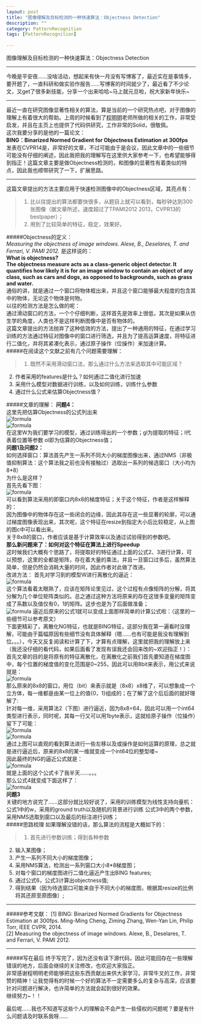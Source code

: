 ```yaml
---
layout: post
title: "图像理解及目标检测的一种快速算法：Objectness Detection"
description: ""
category: PatternRecognition
tags: [PatternRecognition]
 
---
```



图像理解及目标检测的一种快速算法：Objectness Detection


---

今晚是平安夜……没啥活动，想起来有快一月没有写博客了，最近实在是事情多，要开题了，一直科研和做实验作报告……写博客的时间就少了，最近看了不少论文，又get了很多新技能，分享一个出来哈哈~马上就元旦啦，祝大家新年快乐~

-----

最近一直在研究图像显著性相关的算法，算是当前的一个研究热点吧，对于图像的理解上有着很大的帮助。上周的时候看到了[程明明](http://mmcheng.net/zh/)老师所做的相关的工作，非常受启发，并且在主页上也提供了代码供研究，工作非常的Solid，很敬佩。  
这次我要分享的是他的一篇论文：   
**BING：Binarized Normed Gradient for Objectness Estimation at 300fps**  
 发表在CVPR14是，非常好的文章，不过可能由于是会议，因此文章中的一些细节可能没有仔细的阐述，因此我把我的理解写在这里供大家参考一下，也希望能够得到指正！这篇文章主要是做Objectness检测的，和图像的显著性有着类似的特点，因此我也顺带研究了一下，扩展思路。

-------
这篇文章提出的方法主要应用于快速检测图像中的Objectness区域，其亮点有：  
>1. 比以往提出的算法都要快很多，从题目上就可以看到，每秒钟达到300张图像（据文章所述，速度超过了TPAMI2012 2013，CVPR13的bestpaper）；
>2. 用到了比较简单的特征，稳定，效果好。


#####Objectness的定义：  
*Measuring the objectness of image windows. Alexe, B., Deselares, T. and Ferrari, V. PAMI 2012.*
是这样说的：  
**What is objectness?  
The objectness measure acts as a class-generic object detector. It quantifies how likely it is for an image window to contain an object of any class, such as cars and dogs, as opposed to backgrounds, such as grass and water.**  
通俗的讲，就是通过一个窗口将物体框出来，并且这个窗口能够最大程度的包含其中的物体，无论这个物体是何物。  
以往的检测方法是怎么做的呢：  
通过滑动窗口的方法，一个个仔细判断，这样首先是效率上很低，其次是如果从仿生学的角度，人类也不是这样判断图像中是否有物体的。  
这篇文章提出的方法抛弃了这种低效的方法，提出了一种通用的特征，在通过学习训练的方法通过特征对图像中的窗口进行筛选，并且为了提高运算速度，将特征进行二值化，并将其紧凑化表示，通过原子操作（位操作）来加速计算。  
#####在阅读这个文献之前有几个问题需要理解：
>1.	既然不采用滑动窗口法，那么通过什么方法来选取其中可能区域？
2.	作者采用的features是什么？如何通过二值化进行加速
3.	采用什么模型对数据进行训练，以及如何训练，训练什么参数
4.	通过什么公式来估算Objectness值？



#####文章的理解：
**问题4：**  
这里先把估算Objectness的公式列出来  
![formula](/assets/images/objectness/1.jpg)  
![formula](/assets/images/objectness/2.jpg)  
在这里W为我们要学习的模型，通过训练得出的一个参数；gl为提取的特征；l代表着位置等参数
ol即为估算的Objectness值；  
**问题1及问题2：**  
如何选择窗口：算法首先产生一系列不同大小的梯度图像出来，通过NMS（非极值抑制算法：这个算法我之前也没有接触过）选取出一系列的候选窗口（大小均为8*8）  
为什么是这样？  
首先先看下图：   
![formula](/assets/images/objectness/3.jpg)  
可以看到算法采用的即窗口内8x8的梯度特征；关于这个特征，作者是这样解释的：  
因为图像中的物体存在这一些闭合的边缘，因此其存在这一些显著的轮廓，可以通过梯度图像表现出来，其次呢，这个特征在resize到指定大小后比较稳定，从上图的图c中可以看出来。  
关于8x8的窗口，作者应该是基于计算效率以及通过试验得到的参数吧。   
**那么新问题来了：如何对这个特征在算法上进行Speedup**   
这时候我们大概有个思路了，将提取好的特征通过上面的公式2、3进行计算，可以预想，这里的全都是矩阵，存在着大量的乘法，并且一旦窗口过多后，虽然算法简单，但是仍然会消耗大量的时间，因此作者对此做了改进。  
改进方法：  首先对学习到的模型W进行离散化的逼近：  
![formula](/assets/images/objectness/4.jpg)    
这个算法看着太眼熟了，应该在矩阵论里见过，这个过程有点像矩阵的分解，将其分解为几个单位矩阵类似的。总之通过这种方法将原来的存在这很多变量的矩阵变成了系数以及值仅有0，1的矩阵。这步也是为了后面做准备；  
![formula](/assets/images/objectness/10.jpg)
逼近后原来的公式1就可以变成上面那样简单的计算公式啦：（这里的一些细节可以参考原文）  
下面更精彩了，离散化NG特征，也就是BING特征，这部分我在第一遍看时没理解，可能由于篇幅原因有些细节没有具体解释（嗯……也有可能是我没有理解到位。。。），今天又反复阅读和计算了下，才算有点理解，这里就把我的理解放上来（我还没仔细的看代码，如果后面看了发现有误我还会回来改的~欢迎指正！）：   
首先文章的目的是将原有的特征离散化，在离散化之前我们首先要知道在梯度图中，每个位置的梯度值的变化范围是0~255，因此可以用8bit来表示，用公式来说就是：  
![formula](/assets/images/objectness/9.jpg)  
那么原来的8x8的窗口，用位（bit）来表示就是（8x8）x8维了，可以想象成一个立方体，每一维都是由某一位上的值{0，1}组成的；在了解了这个后后面的就好理解了:  
针对每一维，采用算法2（下图）进行逼近，因为8x8=64，因此可以用一个int64类型进行表示，同时呢，其每一行又可以用1byte表示，这就给原子操作（位操作）留下了可能：  
![formula](/assets/images/objectness/5.jpg)  
![formula](/assets/images/objectness/7.jpg)  
通过上图可以直观的看到算法进行一些左移以及或操作是如何运算的原理，总之就是进行逼近后，原来的8x8的某一维就变成一个int64位的整型喽~   
因此最终的NG的逼近公式就是：  
![formula](/assets/images/objectness/6.jpg)  
就是上面的这个公式卡了我半天……。。。  
那么公式4就变成下面这样了：  
![formula](/assets/images/objectness/8.jpg)     
**问题3**  
关键的地方说完了……这部分就比较好说了，采用的训练模型为线性支持向量机： 
公式1中的w，采用的ground truth以及随机的背景进行训练
公式3中的两个参数，采用NMS选取到窗口以及最后的标注进行训练；  
#####思路梳理
如果理解没错的话，那么算法的流程是大概如下的：  
>1. 首先进行参数训练；得到各种参数  
2. 输入某图像；  
3. 产生一系列不同大小的梯度图像；  
4. 采用NMS算法，检测出一系列窗口大小8*8梯度图；  
5. 对每个窗口的梯度图进行二值化逼近产生出BING features;  
6. 通过公式6，公式3计算出objectness值;  
7. 得到结果（因为待选窗口可能来自于不同大小的梯度图，根据其resize的比例将其还原至原图像）;


-------
#####参考文献：
[1] BING: Binarized Normed Gradients for Objectness Estimation at 300fps. Ming-Ming Cheng, Ziming Zhang, Wen-Yan Lin, Philip Torr, IEEE CVPR, 2014.  
[2] Measuring the objectness of image windows. Alexe, B., Deselares, T. and Ferrari, V. PAMI 2012.  

-----
#####写在最后
终于写完了，因为还没有读下源代码，因此可能回存在一些理解错误的地方，后面会继续的关注修改，也欢迎大家指正。  
非常感谢程明明老师能够把这些东西贡献出来供大家学习，非常牛叉的工作，非常赞的精神！让我觉得有的时候一个好的算法不一定需要多么的复杂与高深，应该要针对问题进行解决，也许简单的方法就会起到很好的效果。  
继续努力~！！

最后呢……我也不知道写这些个人的理解会不会产生一些侵权的问题呢？要是有什么问题请及时联系我呀……
  

  
  

 


